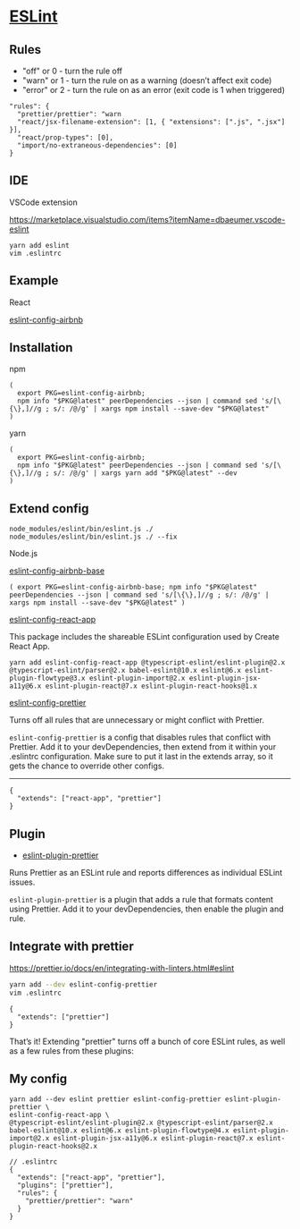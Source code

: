 # [ESLint](https://eslint.org/)

## Rules

- "off" or 0 - turn the rule off
- "warn" or 1 - turn the rule on as a warning (doesn’t affect exit code)
- "error" or 2 - turn the rule on as an error (exit code is 1 when triggered)

```.eslintrc
"rules": {
  "prettier/prettier": "warn
  "react/jsx-filename-extension": [1, { "extensions": [".js", ".jsx"] }],
  "react/prop-types": [0],
  "import/no-extraneous-dependencies": [0]
}
```

## IDE

VSCode extension

https://marketplace.visualstudio.com/items?itemName=dbaeumer.vscode-eslint

```
yarn add eslint
vim .eslintrc

```

## Example

React

[eslint-config-airbnb](https://github.com/airbnb/javascript/tree/master/packages/eslint-config-airbnb)

## Installation

npm

```
(
  export PKG=eslint-config-airbnb;
  npm info "$PKG@latest" peerDependencies --json | command sed 's/[\{\},]//g ; s/: /@/g' | xargs npm install --save-dev "$PKG@latest"
)
```

yarn

```
(
  export PKG=eslint-config-airbnb;
  npm info "$PKG@latest" peerDependencies --json | command sed 's/[\{\},]//g ; s/: /@/g' | xargs yarn add "$PKG@latest" --dev
)
```

## Extend config

```
node_modules/eslint/bin/eslint.js ./
node_modules/eslint/bin/eslint.js ./ --fix
```

Node.js

[eslint-config-airbnb-base](https://npmjs.com/eslint-config-airbnb-base)

```
( export PKG=eslint-config-airbnb-base; npm info "$PKG@latest" peerDependencies --json | command sed 's/[\{\},]//g ; s/: /@/g' | xargs npm install --save-dev "$PKG@latest" )
```

[eslint-config-react-app](https://github.com/facebook/create-react-app/tree/master/packages/eslint-config-react-app)

This package includes the shareable ESLint configuration used by Create React App.

```
yarn add eslint-config-react-app @typescript-eslint/eslint-plugin@2.x @typescript-eslint/parser@2.x babel-eslint@10.x eslint@6.x eslint-plugin-flowtype@3.x eslint-plugin-import@2.x eslint-plugin-jsx-a11y@6.x eslint-plugin-react@7.x eslint-plugin-react-hooks@1.x
```

[eslint-config-prettier](https://github.com/prettier/eslint-plugin-prettier)

Turns off all rules that are unnecessary or might conflict with Prettier.

`eslint-config-prettier` is a config that disables rules that conflict with Prettier. Add it to your devDependencies, then extend from it within your .eslintrc configuration. Make sure to put it last in the extends array, so it gets the chance to override other configs.

---

```.eslintrc
{
  "extends": ["react-app", "prettier"]
}
```

## Plugin

- [eslint-plugin-prettier](https://github.com/prettier/eslint-plugin-prettier)

Runs Prettier as an ESLint rule and reports differences as individual ESLint issues.

`eslint-plugin-prettier` is a plugin that adds a rule that formats content using Prettier. Add it to your devDependencies, then enable the plugin and rule.

## Integrate with prettier

https://prettier.io/docs/en/integrating-with-linters.html#eslint

```sh
yarn add --dev eslint-config-prettier
vim .eslintrc
```

```.eslintrc
{
  "extends": ["prettier"]
}
```

That’s it! Extending "prettier" turns off a bunch of core ESLint rules, as well as a few rules from these plugins:

## My config

```
yarn add --dev eslint prettier eslint-config-prettier eslint-plugin-prettier \
eslint-config-react-app \
@typescript-eslint/eslint-plugin@2.x @typescript-eslint/parser@2.x babel-eslint@10.x eslint@6.x eslint-plugin-flowtype@4.x eslint-plugin-import@2.x eslint-plugin-jsx-a11y@6.x eslint-plugin-react@7.x eslint-plugin-react-hooks@2.x
```

```
// .eslintrc
{
  "extends": ["react-app", "prettier"],
  "plugins": ["prettier"],
  "rules": {
    "prettier/prettier": "warn"
  }
}
```
